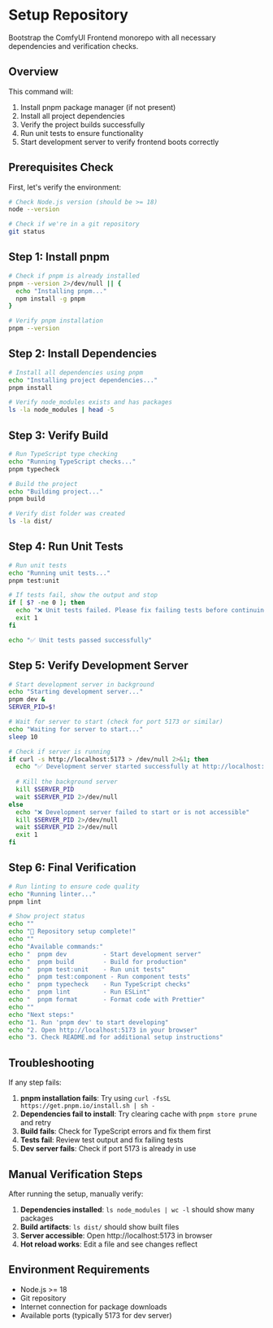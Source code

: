 # Setup Repository

Bootstrap the ComfyUI Frontend monorepo with all necessary dependencies and verification checks.

## Overview

This command will:
1. Install pnpm package manager (if not present)
2. Install all project dependencies
3. Verify the project builds successfully
4. Run unit tests to ensure functionality
5. Start development server to verify frontend boots correctly

## Prerequisites Check

First, let's verify the environment:

```bash
# Check Node.js version (should be >= 18)
node --version

# Check if we're in a git repository
git status
```

## Step 1: Install pnpm

```bash
# Check if pnpm is already installed
pnpm --version 2>/dev/null || {
  echo "Installing pnpm..."
  npm install -g pnpm
}

# Verify pnpm installation
pnpm --version
```

## Step 2: Install Dependencies

```bash
# Install all dependencies using pnpm
echo "Installing project dependencies..."
pnpm install

# Verify node_modules exists and has packages
ls -la node_modules | head -5
```

## Step 3: Verify Build

```bash
# Run TypeScript type checking
echo "Running TypeScript checks..."
pnpm typecheck

# Build the project
echo "Building project..."
pnpm build

# Verify dist folder was created
ls -la dist/
```

## Step 4: Run Unit Tests

```bash
# Run unit tests
echo "Running unit tests..."
pnpm test:unit

# If tests fail, show the output and stop
if [ $? -ne 0 ]; then
  echo "❌ Unit tests failed. Please fix failing tests before continuing."
  exit 1
fi

echo "✅ Unit tests passed successfully"
```

## Step 5: Verify Development Server

```bash
# Start development server in background
echo "Starting development server..."
pnpm dev &
SERVER_PID=$!

# Wait for server to start (check for port 5173 or similar)
echo "Waiting for server to start..."
sleep 10

# Check if server is running
if curl -s http://localhost:5173 > /dev/null 2>&1; then
  echo "✅ Development server started successfully at http://localhost:5173"
  
  # Kill the background server
  kill $SERVER_PID
  wait $SERVER_PID 2>/dev/null
else
  echo "❌ Development server failed to start or is not accessible"
  kill $SERVER_PID 2>/dev/null
  wait $SERVER_PID 2>/dev/null
  exit 1
fi
```

## Step 6: Final Verification

```bash
# Run linting to ensure code quality
echo "Running linter..."
pnpm lint

# Show project status
echo ""
echo "🎉 Repository setup complete!"
echo ""
echo "Available commands:"
echo "  pnpm dev          - Start development server"
echo "  pnpm build        - Build for production"
echo "  pnpm test:unit    - Run unit tests"
echo "  pnpm test:component - Run component tests"
echo "  pnpm typecheck    - Run TypeScript checks"
echo "  pnpm lint         - Run ESLint"
echo "  pnpm format       - Format code with Prettier"
echo ""
echo "Next steps:"
echo "1. Run 'pnpm dev' to start developing"
echo "2. Open http://localhost:5173 in your browser"
echo "3. Check README.md for additional setup instructions"
```

## Troubleshooting

If any step fails:

1. **pnpm installation fails**: Try using `curl -fsSL https://get.pnpm.io/install.sh | sh -`
2. **Dependencies fail to install**: Try clearing cache with `pnpm store prune` and retry
3. **Build fails**: Check for TypeScript errors and fix them first
4. **Tests fail**: Review test output and fix failing tests
5. **Dev server fails**: Check if port 5173 is already in use

## Manual Verification Steps

After running the setup, manually verify:

1. **Dependencies installed**: `ls node_modules | wc -l` should show many packages
2. **Build artifacts**: `ls dist/` should show built files
3. **Server accessible**: Open http://localhost:5173 in browser
4. **Hot reload works**: Edit a file and see changes reflect

## Environment Requirements

- Node.js >= 18
- Git repository
- Internet connection for package downloads
- Available ports (typically 5173 for dev server)
